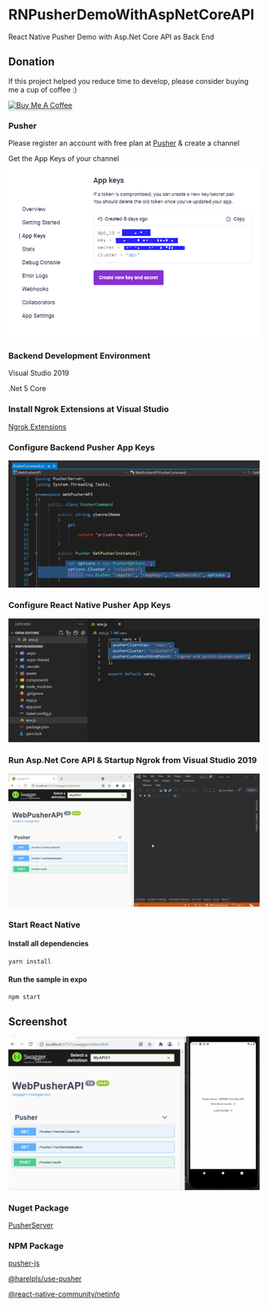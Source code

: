 # RNPusherDemoWithAspNetCoreAPI
React Native Pusher Demo with Asp.Net Core API as Back End

## Donation

If this project helped you reduce time to develop, please consider buying me a cup of coffee :)

<a href="https://www.buymeacoffee.com/ongyishen" 
target="_blank">
<img src="https://www.buymeacoffee.com/assets/img/custom_images/orange_img.png" 
alt="Buy Me A Coffee" style="height: 41px !important;width: 174px !important;box-shadow: 0px 3px 2px 0px rgba(190, 190, 190, 0.5) !important;-webkit-box-shadow: 0px 3px 2px 0px rgba(190, 190, 190, 0.5) !important;" ></a>

### Pusher
Please register an account with free plan at [Pusher](https://pusher.com/) & create a channel

Get the App Keys of your channel
<img src="https://github.com/ongyishen/RNPusherDemoWithAspNetCoreAPI/blob/main/PusherAppKey.PNG?raw=true"   />


### Backend Development Environment

Visual Studio 2019

.Net 5 Core

### Install Ngrok Extensions at Visual Studio

[Ngrok Extensions](https://marketplace.visualstudio.com/items?itemName=DavidProthero.NgrokExtensions)

### Configure Backend Pusher App Keys

<img src="https://github.com/ongyishen/RNPusherDemoWithAspNetCoreAPI/blob/main/ServerConfig.PNG?raw=true"   />


### Configure React Native Pusher App Keys

<img src="https://github.com/ongyishen/RNPusherDemoWithAspNetCoreAPI/blob/main/RNConfig.PNG?raw=true"   />

### Run Asp.Net Core API & Startup Ngrok from Visual Studio 2019

<img src="https://github.com/ongyishen/RNPusherDemoWithAspNetCoreAPI/blob/main/SampleNgrok.gif?raw=true"   />

### Start React Native

#### Install all dependencies
```
yarn install
```

#### Run the sample in expo
```
npm start
```

## Screenshot
<img src="https://github.com/ongyishen/RNPusherDemoWithAspNetCoreAPI/blob/main/Sample.gif?raw=true"  />

### Nuget Package

[PusherServer](https://github.com/pusher/pusher-http-dotnet)


### NPM Package
[pusher-js](https://github.com/pusher/pusher-js)

[@harelpls/use-pusher](https://www.npmjs.com/package/@harelpls/use-pusher)

[@react-native-community/netinfo](https://github.com/react-native-netinfo/react-native-netinfo)
